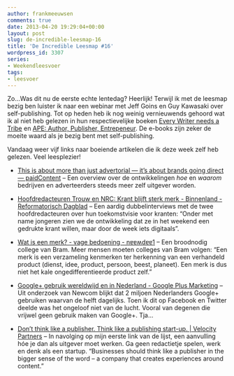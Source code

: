 ```yaml
---
author: frankmeeuwsen
comments: true
date: 2013-04-20 19:29:04+00:00
layout: post
slug: de-incredible-leesmap-16
title: 'De Incredible Leesmap #16'
wordpress_id: 3307
series:
- Weekendleesvoer
tags:
- leesvoer
---
```


Zo…Was dit nu de eerste echte lentedag? Heerlijk! Terwijl ik met de leesmap bezig ben luister ik naar een webinar met Jeff Goins en Guy Kawasaki over self-publishing. Tot op heden heb ik nog weinig vernieuwends gehoord wat ik al niet heb gelezen in hun respectievelijke boeken [Every Writer needs a Tribe](http://www.amazon.com/Every-Writer-Needs-Tribe-ebook/dp/B0086X5Z80) en [APE: Author, Publisher, Entrepeneur](http://www.amazon.com/gp/product/B00AGFU5VS/ref=as_li_ss_tl?ie=UTF8&camp=1789&creative=390957&creativeASIN=B00AGFU5VS&linkCode=as2&tag=punkeycom-20). De e-books zijn zeker de moeite waard als je bezig bent met self-publishing.

Vandaag weer vijf links naar boeiende artikelen die ik deze week zelf heb gelezen. Veel leesplezier!



	
  * [This is about more than just advertorial — it’s about brands going direct — paidContent](http://paidcontent.org/2013/04/09/this-is-about-more-than-just-advertorial-its-about-brands-going-direct/) – Een overview over de ontwikkelingen _hoe_ en _waarom_ bedrijven en adverteerders steeds meer zelf uitgever worden.

	
  * [Hoofdredacteuren Trouw en NRC: Krant blijft sterk merk - Binnenland - Reformatorisch Dagblad](http://www.refdag.nl/nieuws/binnenland/hoofdredacteuren_trouw_en_nrc_krant_blijft_sterk_merk_1_730974) – Een aardig dubbelinterviews met de twee hoofdredacteuren over hun toekomstvisie voor kranten: “Onder met name jongeren zien we de ontwikkeling dat ze in het weekend een gedrukte krant willen, maar door de week iets digitaals”.

	
  * [Wat is een merk? - vage bedoening - nɐɐʍdɐɐ1](http://www.neemdeel.nl/wordpress/2013/04/wat-is-een-merk-vage-bedoening/) – Een broodnodig college van Bram. Meer mensen moeten colleges van Bram volgen: “Een merk is een verzameling kenmerken ter herkenning van een verhandeld product (dienst, idee, product, persoon, beest, planeet). Een merk is dus niet het kale ongedifferentieerde product zelf.”

	
  * [Google+ gebruik wereldwijd en in Nederland - Google Plus Marketing](http://google-plus-marketing.nl/google-plus-gebruik-in-nederland/) – Uit onderzoek van Newcom blijkt dat 2 miljoen Nederlanders Google+ gebruiken waarvan de helft dagelijks. Toen ik dit op Facebook en Twitter deelde was het ongeloof niet van de lucht. Vooral van degenen die vrijwel geen gebruik maken van Google+. Tja…

	
  * [Don’t think like a publisher. Think like a publishing start-up. | Velocity Partners](http://www.velocitypartners.co.uk/our-blog/dont-think-like-a-publisher-think-like-a-publishing-start-up/) – In navolging op mijn eerste link van de lijst, een aanvulling hóe je dan als uitgever moet werken. Ga geen redactietje spelen, werk en denk als een startup. “Businesses should think like a publisher in the bigger sense of the word – a company that creates experiences around content.”


